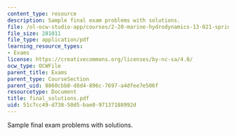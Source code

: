 ```yaml
---
content_type: resource
description: Sample final exam problems with solutions.
file: /ol-ocw-studio-app/courses/2-20-marine-hydrodynamics-13-021-spring-2005/51c7cc49d73850d5bae097137188992d_final_solutions.pdf
file_size: 281011
file_type: application/pdf
learning_resource_types:
- Exams
license: https://creativecommons.org/licenses/by-nc-sa/4.0/
ocw_type: OCWFile
parent_title: Exams
parent_type: CourseSection
parent_uid: 8860cbb8-d8d4-896c-7697-a4dfee7e506f
resourcetype: Document
title: final_solutions.pdf
uid: 51c7cc49-d738-50d5-bae0-97137188992d
---
```

Sample final exam problems with solutions.
